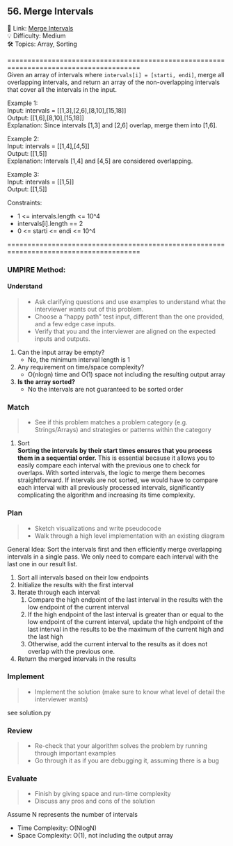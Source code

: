 ## 56. Merge Intervals
🔗  Link: [Merge Intervals](https://leetcode.com/problems/merge-intervals/description/)<br>
💡 Difficulty: Medium<br>
🛠️ Topics: Array, Sorting<br>

=======================================================================================<br>
Given an array of intervals where `intervals[i] = [starti, endi]`, merge all overlapping intervals, and return an array of the non-overlapping intervals that cover all the intervals in the input.


Example 1:<br>
Input: intervals = [[1,3],[2,6],[8,10],[15,18]]<br>
Output: [[1,6],[8,10],[15,18]]<br>
Explanation: Since intervals [1,3] and [2,6] overlap, merge them into [1,6].<br>


Example 2:<br>
Input: intervals = [[1,4],[4,5]]<br>
Output: [[1,5]]<br>
Explanation: Intervals [1,4] and [4,5] are considered overlapping.<br>

Example 3:<br>
Input: intervals = [[1,5]]<br>
Output: [[1,5]]<br>

Constraints:<br>
- 1 <= intervals.length <= 10^4
- intervals[i].length == 2
- 0 <= starti <= endi <= 10^4


=======================================================================================<br>
### UMPIRE Method:
#### Understand

> - Ask clarifying questions and use examples to understand what the interviewer wants out of this problem.
> - Choose a “happy path” test input, different than the one provided, and a few edge case inputs. 
> - Verify that you and the interviewer are aligned on the expected inputs and outputs.
1. Can the input array be empty?
    - No, the minimum interval length is 1
2. Any requirement on time/space complexity?
    - O(nlogn) time and O(1) space not including the resulting output array
3. **Is the array sorted?**
    - No the intervals are not guaranteed to be sorted order
 
### Match
> - See if this problem matches a problem category (e.g. Strings/Arrays) and strategies or patterns within the category


1. Sort <br>
**Sorting the intervals by their start times ensures that you process them in a sequential order.** This is essential because it allows you to easily compare each interval with the previous one to check for overlaps. With sorted intervals, the logic to merge them becomes straightforward. If intervals are not sorted, we would have to compare each interval with all previously processed intervals, significantly complicating the algorithm and increasing its time complexity.

### Plan
> - Sketch visualizations and write pseudocode
> - Walk through a high level implementation with an existing diagram

General Idea: Sort the intervals first and then efficiently merge overlapping intervals in a single pass. We only need to compare each interval with the last one in our result list. 

1) Sort all intervals based on their low endpoints
2) Initialize the results with the first interval
3) Iterate through each interval:
    1) Compare the high endpoint of the last interval in the results with the low endpoint of the current interval
    2) If the high endpoint of the last interval is greater than or equal to the low endpoint of the current interval, update the high endpoint of the last interval in the results to be the maximum of the current high and the last high
    3) Otherwise, add the current interval to the results as it does not overlap with the previous one.
4) Return the merged intervals in the results

### Implement
> - Implement the solution (make sure to know what level of detail the interviewer wants)

see solution.py

### Review
> - Re-check that your algorithm solves the problem by running through important examples
> - Go through it as if you are debugging it, assuming there is a bug
### Evaluate
> - Finish by giving space and run-time complexity
> - Discuss any pros and cons of the solution

Assume N represents the number of intervals

- Time Complexity: O(NlogN)
- Space Complexity: O(1), not including the output array 
